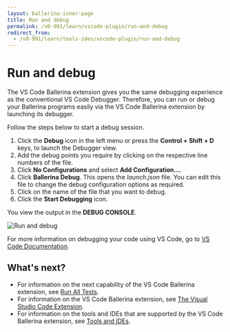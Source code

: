 ```yaml
---
layout: ballerina-inner-page
title: Run and debug
permalink: /v0-991/learn/vscode-plugin/run-and-debug
redirect_from:
  - /v0-991/learn/tools-ides/vscode-plugin/run-and-debug
---
```


# Run and debug

The VS Code Ballerina extension gives you the  same debugging experience as the conventional VS Code Debugger. Therefore, you can run or debug your Ballerina programs easily via the VS Code Ballerina extension by launching its debugger. 

Follow the steps below to start a 
debug session. 

1. Click the **Debug** icon in the left menu or press the **Control + Shift + D** keys, to launch the Debugger view.
2. Add the debug points you require by clicking on the respective line numbers of the file.
3. Click **No Configurations** and select **Add Configuration...**. 
4. Click **Ballerina Debug**. This opens the *launch.json* file. You can edit this file to change the debug configuration options as required.
5. Click on the name of the file that you want to debug.
6. Click the **Start Debugging** icon.

You view the output in the **DEBUG CONSOLE**.

![Run and debug](../images/run-and-debug.gif)

For more information on debugging your code using VS Code, go to [VS Code Documentation](https://code.visualstudio.com/docs/editor/debugging).

## What's next?

 - For information on the next capability of the VS Code Ballerina extension, see [Run All Tests](vscode-plugin/run-all-tests).
 - For information on the VS Code Ballerina extension, see [The Visual Studio Code Extension](/learn/tools-ides/vscode-plugin).
 - For information on the tools and IDEs that are supported by the VS Code Ballerina extension, see [Tools and IDEs](../tools-ides).

